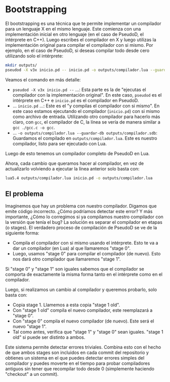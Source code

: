 # Bootstrapping #

El bootstrapping es una técnica que te permite implementar un compilador para
un lenguaje X en el mismo lenguaje. Este comienza con una implementación
inicial en otro lenguaje (en el caso de PseudoD, el intérprete en C++). Luego
escribes el compilador en X y luego utilizas la implementación original para
compilar el compilador con si mismo. Por ejemplo, en el caso de PseudoD, si
deseas compilar todo desde cero utilizando solo el intérprete:

```sh
mkdir outputs/
pseudod -X v3x inicio.pd -- inicio.pd -o outputs/compilador.lua --guardar-db outputs/compilador.sdb
```

Veamos el comando en más detalle:

- `pseudod -X v3x inicio.pd --` ...: Esta parte es la de "ejecutas el
  compilador con la implementación original". En este caso, `pseudod` es el
  intérprete en C++ e `inicio.pd` es el compilador en PseudoD.
- ... `inicio.pd` ...: Este es el "y compilas el compilador con si mismo". En
  este caso estamos ejecutando el compilador (`inicio.pd`) con si mismo como
  archivo de entrada. Utilizando otro compilador para hacerlo más claro, con
  `gcc`, el compilador de C, la línea se vería de manera similar a `gcc ./gcc.c
  -o gcc`.
- ... `-o outputs/compilador.lua --guardar-db outputs/compilador.sdb`:
  Guardamos el compilado en `outputs/compilador.lua`. Este es nuestro
  compilador, listo para ser ejecutado con Lua.

Luego de esto tenemos un compilador completo de PseudoD en Lua.

Ahora, cada cambio que queramos hacer al compilador, en vez de actualizarlo
volviendo a ejecutar la línea anterior solo basta con:

```sh
lua5.4 outputs/compilador.lua inicio.pd -o outputs/compilador.lua
```

## El problema ##

Imaginemos que hay un problema con nuestro compilador. Digamos que emite código
incorrecto. ¿Cómo podríamos detectar este error? Y más importante, ¿Cómo lo
corregimos si ya compilamos nuestro compilador con la versión que tenía el bug?
La solución es separar el compilador en etapas (o stages). El verdadero proceso
de compilación de PseudoD se ve de la siguiente forma:

- Compila el compilador con si mismo usando el intérprete. Esto te va a dar un
  compilador (en Lua) al que llamaremos "stage 0".
- Luego, usamos "stage 0" para compilar el compilador (de nuevo). Esto nos dará
  otro compilador que llamaremos "stage 1".

Si "stage 0" y "stage 1" son iguales sabemos que el compilador se comporta de
exactamente la misma forma tanto en el intérprete como en el compilador.

Luego, si realizamos un cambio al compilador y queremos probarlo, solo basta
con:

- Copia stage 1. Llamemos a esta copia "stage 1 old".
- Con "stage 1 old" compila el nuevo compilador, este reemplazará a "stage 0".
- Con "stage 0" compila el nuevo compilador (de nuevo). Este será el nuevo
  "stage 1".
- Tal como antes, verifica que "stage 1" y "stage 0" sean iguales. "stage 1
  old" si puede ser distinto a ambos.

Este sistema permite detectar errores triviales. Combina esto con el hecho de
que ambos stages son incluidos en cada commit del repositorio y obtienes un
sistema en el que puedes detectar errores simples del compilador y puedes
moverte en el tiempo para probar compiladores antiguos sin tener que recompilar
todo desde 0 (simplemente haciendo "checkout" a un commit).
